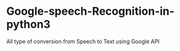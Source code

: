 # Google-speech-Recognition-in-python3
All type of conversion from Speech to Text using Google API 
